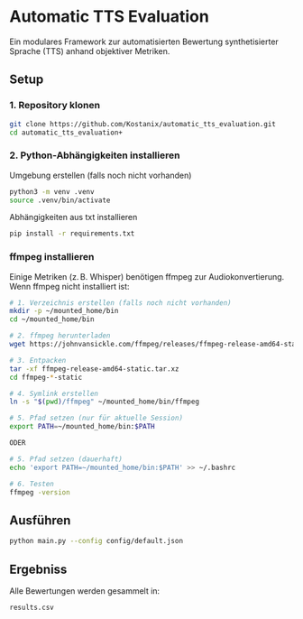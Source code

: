 # Automatic TTS Evaluation

Ein modulares Framework zur automatisierten Bewertung synthetisierter Sprache (TTS) anhand objektiver Metriken.

## Setup

### 1. Repository klonen

```bash
git clone https://github.com/Kostanix/automatic_tts_evaluation.git
cd automatic_tts_evaluation+
```

### 2. Python-Abhängigkeiten installieren

Umgebung erstellen (falls noch nicht vorhanden)
```bash
python3 -m venv .venv
source .venv/bin/activate
```
Abhängigkeiten aus txt installieren
```bash
pip install -r requirements.txt
```

### ffmpeg installieren
Einige Metriken (z. B. Whisper) benötigen ffmpeg zur Audiokonvertierung. Wenn ffmpeg nicht installiert ist:

```bash
# 1. Verzeichnis erstellen (falls noch nicht vorhanden)
mkdir -p ~/mounted_home/bin
cd ~/mounted_home/bin

# 2. ffmpeg herunterladen
wget https://johnvansickle.com/ffmpeg/releases/ffmpeg-release-amd64-static.tar.xz

# 3. Entpacken
tar -xf ffmpeg-release-amd64-static.tar.xz
cd ffmpeg-*-static

# 4. Symlink erstellen
ln -s "$(pwd)/ffmpeg" ~/mounted_home/bin/ffmpeg

# 5. Pfad setzen (nur für aktuelle Session)
export PATH=~/mounted_home/bin:$PATH

ODER

# 5. Pfad setzen (dauerhaft)
echo 'export PATH=~/mounted_home/bin:$PATH' >> ~/.bashrc

# 6. Testen
ffmpeg -version
```

## Ausführen
```bash
python main.py --config config/default.json
```

## Ergebniss
Alle Bewertungen werden gesammelt in:
```
results.csv
```
